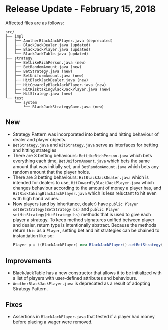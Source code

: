 # Release Update - February 15, 2018

Affected files are as follows:

```
src/
├── impl
│   ├── AnotherBlackJackPlayer.java (deprecated)
│   ├── BlackJackDealer.java (updated)
│   ├── BlackJackPlayer.java (updated)
│   └── BlackJackTable.java (updated)
├── strategy
│   ├── BetLikeRichPerson.java (new)
│   ├── BetRandomAmount.java (new)
│   ├── BetStrategy.java (new)
│   ├── BetUniformAmount.java (new)
│   ├── HitBlackJackDealer.java (new)
│   ├── HitCowardlyBlackJackPlayer.java (new)
│   ├── HitRisktakingBlackJackPlayer.java (new)
│   └── HitStrategy.java (new)
└── test
    └── system
        └── BlackJackStrategyGame.java (new)
```

## New

- Strategy Pattern was incorporated into betting and hitting behaviour of dealer and player objects.
- `BetStrategy.java` and `HitStrategy.java` serve as interfaces for betting and hitting strategies
- There are 3 betting behaviours: `BetLikeRichPerson.java` which bets everything each time, `BetUniformAmount.java` which bets the same amount that was initially set, and `BetRandomAmount.java` which bets any random amount that the player holds.
- There are 3 betting behaviours: `HitBlackJackDealer.java` which is intended for dealers to use, `HitCowardlyBlackJackPlayer.java` which changes behaviour according to the amount of money a player has, and `HitRisktakingBlackJackPlayer.java` which is less reluctant to hit even with high hand values.
- Now players (and by inheritance, dealer) have `public Player setBetStrategy(BetStrategy bs)` and `public Player setHitStrategy(HitStrategy hs)` methods that is used to give each player a strategy. To keep method signatures unified between player and dealer, return type is intentionally abstract. Because the methods return `this` as a `Player`, setting bet and hit strategies can be chained to instantiation like so: 
    ```java
    Player p = ((BlackJackPlayer) new BlackJackPlayer().setBetStrategy(bs)).setHitStrategy(hs);
    ```


## Improvements

- BlackJackTable has a new constructor that allows it to be initialized with a list of players with user-defined attributes and behaviours.
- `AnotherBlackJackPlayer.java` is deprecated as a result of adopting Strategy Pattern.

## Fixes

- Assertions in `BlackJackPlayer.java` that tested if a player had money before placing a wager were removed.
